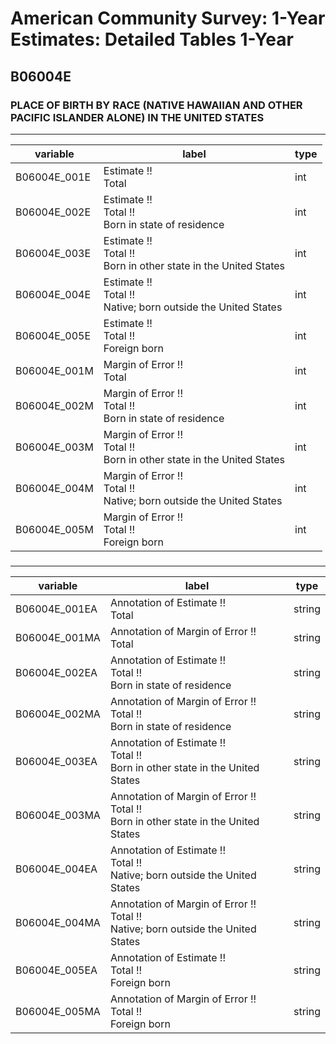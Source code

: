 # American Community Survey: 1-Year Estimates: Detailed Tables 1-Year

## B06004E

### PLACE OF BIRTH BY RACE (NATIVE HAWAIIAN AND OTHER PACIFIC ISLANDER ALONE) IN THE UNITED STATES

___

| variable | label | type |
| ----- | ----- | ----- |
| B06004E_001E | Estimate !!<br>Total | int |
| B06004E_002E | Estimate !!<br>Total !!<br>Born in state of residence | int |
| B06004E_003E | Estimate !!<br>Total !!<br>Born in other state in the United States | int |
| B06004E_004E | Estimate !!<br>Total !!<br>Native; born outside the United States | int |
| B06004E_005E | Estimate !!<br>Total !!<br>Foreign born | int |
| B06004E_001M | Margin of Error !!<br>Total | int |
| B06004E_002M | Margin of Error !!<br>Total !!<br>Born in state of residence | int |
| B06004E_003M | Margin of Error !!<br>Total !!<br>Born in other state in the United States | int |
| B06004E_004M | Margin of Error !!<br>Total !!<br>Native; born outside the United States | int |
| B06004E_005M | Margin of Error !!<br>Total !!<br>Foreign born | int |
### 

___

| variable | label | type |
| ----- | ----- | ----- |
| B06004E_001EA | Annotation of Estimate !!<br>Total | string |
| B06004E_001MA | Annotation of Margin of Error !!<br>Total | string |
| B06004E_002EA | Annotation of Estimate !!<br>Total !!<br>Born in state of residence | string |
| B06004E_002MA | Annotation of Margin of Error !!<br>Total !!<br>Born in state of residence | string |
| B06004E_003EA | Annotation of Estimate !!<br>Total !!<br>Born in other state in the United States | string |
| B06004E_003MA | Annotation of Margin of Error !!<br>Total !!<br>Born in other state in the United States | string |
| B06004E_004EA | Annotation of Estimate !!<br>Total !!<br>Native; born outside the United States | string |
| B06004E_004MA | Annotation of Margin of Error !!<br>Total !!<br>Native; born outside the United States | string |
| B06004E_005EA | Annotation of Estimate !!<br>Total !!<br>Foreign born | string |
| B06004E_005MA | Annotation of Margin of Error !!<br>Total !!<br>Foreign born | string |

